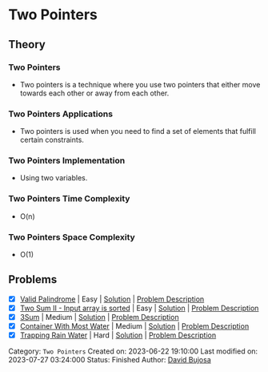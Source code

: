 # Two Pointers

## Theory

### Two Pointers

- Two pointers is a technique where you use two pointers that either move towards each other or away from each other.

### Two Pointers Applications

- Two pointers is used when you need to find a set of elements that fulfill certain constraints.

### Two Pointers Implementation

- Using two variables.

### Two Pointers Time Complexity

- O(n)

### Two Pointers Space Complexity

- O(1)

## Problems

- [x] [Valid Palindrome](https://leetcode.com/problems/valid-palindrome/) | Easy | [Solution](../../../src/easy/valid_palindrome.rs) | [Problem Description](../../../src/easy/readme.md#125-valid-palindrome)
- [x] [Two Sum II - Input array is sorted](https://leetcode.com/problems/two-sum-ii-input-array-is-sorted/) | Easy | [Solution](../../../src/easy/two_sum_ii_input_array_is_sorted.rs) | [Problem Description](../../../src/easy/readme.md#167-two-sum-ii---input-array-is-sorted)
- [x] [3Sum](https://leetcode.com/problems/3sum/) | Medium | [Solution](../../../src/medium/three_sum.rs) | [Problem Description](../../../src/medium/readme.md#15-3sum)
- [x] [Container With Most Water](https://leetcode.com/problems/container-with-most-water/) | Medium | [Solution](../../../src/medium/container_with_most_water.rs) | [Problem Description](../../../src/medium/readme.md#11-container-with-most-water)
- [x] [Trapping Rain Water](https://leetcode.com/problems/trapping-rain-water/) | Hard | [Solution](../../../src/hard/trapping_rain_water.rs) | [Problem Description](../../../src/hard/readme.md#42-trapping-rain-water)

Category: `Two Pointers`
Created on: 2023-06-22 19:10:00
Last modified on: 2023-07-27 03:24:000
Status: Finished
Author: [David Bujosa](https://github.com/bujosa)
